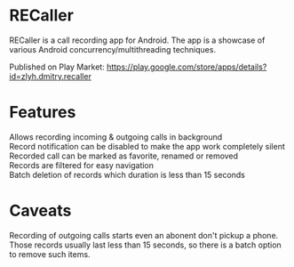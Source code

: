 # RECaller
RECaller is a call recording app for Android.
The app is a showcase of various Android concurrency/multithreading techniques.

Published on Play Market: https://play.google.com/store/apps/details?id=zlyh.dmitry.recaller

# Features
Allows recording incoming & outgoing calls in background  
Record notification can be disabled to make the app work completely silent  
Recorded call can be marked as favorite, renamed or removed  
Records are filtered for easy navigation  
Batch deletion of records which duration is less than 15 seconds  

# Caveats
Recording of outgoing calls starts even an abonent don't pickup a phone.  
Those records usually last less than 15 seconds, so there is a batch option to remove such items.  
